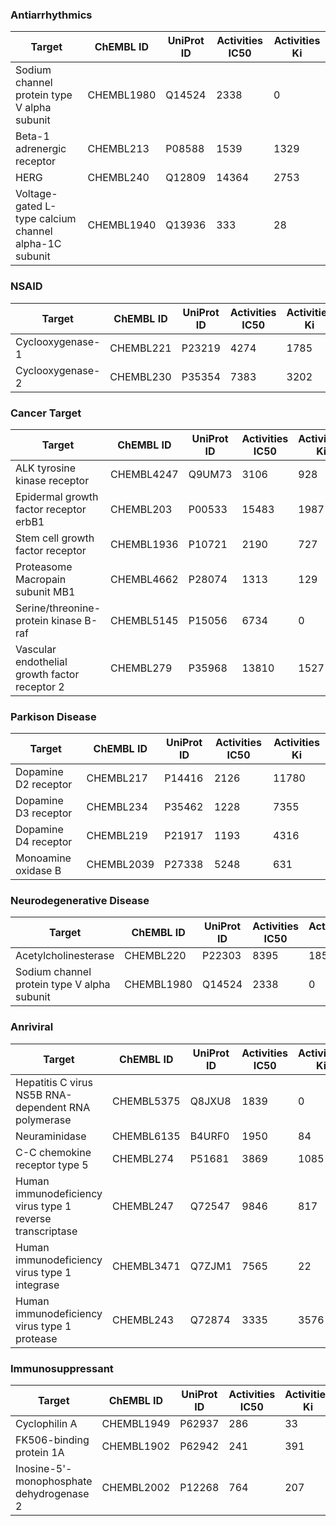 ### **Antiarrhythmics**

| Target                                                | ChEMBL ID  | UniProt ID | Activities IC50 | Activities Ki |
|-------------------------------------------------------|------------|------------|-----------------|---------------|
| Sodium channel protein type V alpha subunit           | CHEMBL1980 |   Q14524   | 2338            | 0             |
| Beta-1 adrenergic receptor                            | CHEMBL213  |   P08588   | 1539            | 1329          |
| HERG                                                  | CHEMBL240  | Q12809     | 14364           | 2753          |
| Voltage-gated L-type calcium channel alpha-1C subunit | CHEMBL1940 | Q13936     | 333             | 28            |


### **NSAID**

| Target           | ChEMBL ID | UniProt ID | Activities IC50 | Activities Ki |
|------------------|-----------|------------|-----------------|---------------|
| Cyclooxygenase-1 | CHEMBL221 | P23219     | 4274            | 1785          |
| Cyclooxygenase-2 | CHEMBL230 | P35354     | 7383            | 3202          |


### **Cancer Target**

| Target                                        | ChEMBL ID  | UniProt ID | Activities IC50 | Activities Ki |
|-----------------------------------------------|------------|------------|-----------------|---------------|
| ALK tyrosine kinase receptor                  | CHEMBL4247 | Q9UM73     | 3106            | 928           |
| Epidermal growth factor receptor erbB1        | CHEMBL203  | P00533     | 15483           | 1987          |
| Stem cell growth factor receptor              | CHEMBL1936 | P10721     | 2190            | 727           |
| Proteasome Macropain subunit MB1              | CHEMBL4662 | P28074     | 1313            | 129           |
| Serine/threonine-protein kinase B-raf         | CHEMBL5145 | P15056     | 6734            | 0             |
| Vascular endothelial growth factor receptor 2 | CHEMBL279  | P35968     | 13810           | 1527          |

### **Parkison Disease**

| Target               | ChEMBL ID  | UniProt ID | Activities IC50 | Activities Ki |
|----------------------|------------|------------|-----------------|---------------|
| Dopamine D2 receptor | CHEMBL217  | P14416     | 2126            | 11780         |
| Dopamine D3 receptor | CHEMBL234  | P35462     | 1228            | 7355          |
| Dopamine D4 receptor | CHEMBL219  | P21917     | 1193            | 4316          |
| Monoamine oxidase B  | CHEMBL2039 | P27338     | 5248            | 631           |


### **Neurodegenerative Disease**

| Target                                      | ChEMBL ID  | UniProt ID | Activities IC50 | Activities Ki |
|---------------------------------------------|------------|------------|-----------------|---------------|
| Acetylcholinesterase                        | CHEMBL220  | P22303     | 8395            | 1856          |
| Sodium channel protein type V alpha subunit | CHEMBL1980 | Q14524     | 2338            | 0             |





### **Anriviral**

| Target                                                    | ChEMBL ID  | UniProt ID | Activities IC50 | Activities Ki |
|-----------------------------------------------------------|------------|------------|-----------------|---------------|
| Hepatitis C virus NS5B RNA-dependent RNA polymerase       | CHEMBL5375 | Q8JXU8     | 1839            | 0             |
| Neuraminidase                                             | CHEMBL6135 | B4URF0     | 1950            | 84            |
| C-C chemokine receptor type 5                             | CHEMBL274  | P51681     | 3869            | 1085          |
| Human immunodeficiency virus type 1 reverse transcriptase | CHEMBL247  | Q72547     | 9846            | 817           |
| Human immunodeficiency virus type 1 integrase             | CHEMBL3471 | Q7ZJM1     | 7565            | 22            |
| Human immunodeficiency virus type 1 protease              | CHEMBL243  | Q72874     | 3335            | 3576          |

### **Immunosuppressant**

| Target                                   | ChEMBL ID  | UniProt ID | Activities IC50 | Activities Ki |
|------------------------------------------|------------|------------|-----------------|---------------|
|               Cyclophilin A              | CHEMBL1949 |   P62937   | 286             | 33            |
| FK506-binding protein 1A                 | CHEMBL1902 | P62942     | 241             | 391           |
| Inosine-5'-monophosphate dehydrogenase 2 | CHEMBL2002 |   P12268   | 764             | 207           |




